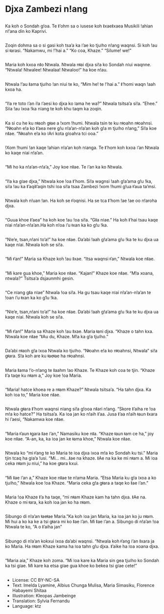 # Djxa Zambezi n!ang

##
Ka koh o Sondah g!oa. Te ǁ’ohm sa o ǀusese koh ǁxaeǁxaea Musikili !ahian n!’ana din ko Kaprivi.

##
Zoqin dohma sa o si gasi koh tsa’a ka ǀ’ae ko tjuǀho n!ang waqnsi. Si koh !au si ǂarasi. “Nakamwu, mi !’hai a.” “Ko coa, Khaze.” “Silume! we!”

##
Maria koh kxoa nǁo Ntwala. Ntwala nǂai djxa si!a ko Sondah nǀui waqnne. “Ntwala! Ntwalee! Ntwalaa! Ntwaloo!” ha koe n!au.

##
Ntwala !’au ǁama tjuǀho !an nǀui te ko, “Mim he! te !’hai a.” ǁ‘homi waqn !aah kxoa ha.

##
“I!a re toto ǀ’an i!a ǀ’aesi ko djxa ko ǀama he wa?” Ntwala tsitsa’a si!a. “Ehee.” Siǀa !au ǀxoa !ka nǀang te koh khu taqm ka zoqin.

##
Ka si cu he ku nǂaoh gǂae a !xom !humi. Ntwala tsin te ku nǂoahn nǂoahnsi. “Nǂoahn e!a ko ǁ’aea nere g!u n!a’an-n!a’an koh g!a m tjuǀho n!ang,” Si!a koe nǁae. “Nǂoahn e!a ko ǀAri kota gǀoahra tci ooa.”

##
!Xom !humi !an kaqe !ahian n!a’an koh nǀanga. Te ǁ’hom koh kxoa ǀ’an Ntwala ko kaqe nǀai n!a’an.

##
“Mi ho ka n!a’an-n!a’a,” Joy koe nǁae. Te ǀ’an ka ko Ntwala.

##
“I!a ka gǀae djxa,” Ntwala koe !oa ǁ’hom. Si!a wagnsi !aah g!a’ama g!u !ka, si!a !au ka ǁ’aqiǁ’aqin tshi ǀoa si!a tsaa Zambezi !xom !humi g!ua ǂ’aua ta’msi.

##
Ntwala koh n!uan !an. Ha koh se ǂ’oqnisi. Ha se tca ǁ’hom !ae !ae oo n!aroha djxa. 

##
“Guua khoe ǁ’aea” ha koh koe !au !oa si!a. “Gǁa nǀae.” Ha koh ǁ’hai tsau kaqe nǀai n!a’an-n!a’an.Ha koh n!oa ǀ’u ǂxan ka ko g!u !ka.

##
“Nǀe’e, tsan,n!ani to’a!” ha koe nǁae. Da’abi !aah g!a’ama g!u !ka te ku djxa ua kaqe nǀai. Ntwala koh se si!a.

##
“Mi ǂ’an!” Maria sa Khaze koh !au ǁxae. “Itsa waqnsi ǂ’an,” Ntwala koe nǁae.

##
“Mi kare gua khoe,” Maria koe nǁae. “Kajan!” Khaze koe nǁae. “M!a xoana, ntwala?” Tsitsa’a dsjaunmhi gesin.

##
“Ce nǀang gǁa nǀae” Ntwala !oa si!a. Ha gu tsau kaqe nǀai n!a’an-n!a’an te !oan ǀ’u ǂxan ka ko g1u !ka.

##
“Nǀe’e, tsan,n!ani to’a!” ha koe nǁae. Da’abi !aah g!a’ama g!u !ka te ku djxa ua kaqe nǀai. Ntwala koh se si!a.

##
“Mi ǂ’an!” Maria sa Khaze koh !au ǁxae. Maria ǂani djxa. “Khaze o tahn kxa. Ntwala koe nǁae “ǁAu du, Khaze. M!a ka g!a tjuǀho.”

##
Da’abi nǂaoh g!a ǀxoa Ntwala ko tjuǀho. “Nǂoahn e!a ko nǂoahnsi, Ntwala” si!a gǂara. S!a koh are ku ǂaeǂae ha nǂoahnsi.

##
Maria ǁama !’o-n!ang te ǁaahm !ao Khaze. Te Khaze koh coa te tjin. “Khaze ǁ’a taqe ku nǂam a,” Joy koe !oa Maria.

##
“Maria! hatce khoea re a nǂam Khaze?” Ntwala tsitsa’a. “Ha tahn djxa. Ka koh ǀoa to,” Maria koe nǁae.

##
Ntwala gǂara ǁ’hom waqnsi nǀang si!a g!ooa nǁari n!ang. “Skore ǁ’aiha re !oa m!a ko hatce?” Ha tsitsa’a. Ka ǀoa jan ko n!aih ǁ’aa. Jusa ǁ’aa n!aih ǂaun ǁxara hi ǀ’aesi, “Nakamwa koe nǁae.

##
“Maria ǂ’aun ǂgara ǁae ǀ’an,” Namasiku koe nǁa. “Khaze ǂaun ǂam ce ha,” joy koe nǁae. “A-an, ka, ka ǀoa jan ke ǂama khoe,” Ntwala koe nǁae. 

##
Ntwala ko “mi ǂ’ang te ko Maria te ǀoa djxa ǀxoa m!a ko Sondah ku tsi.” Maria tjin tcaq ha gǀa’a !usi. “Mi… mi…ǁae na khaze. ǁAe na ka ke mi nǂam a. Mi ǀoa ceka nǂam ju nǀui,” ha koe gǂara kxui. 

##
“Mi ǁae ǀ’an a,” Khaze koe nǁae te n!ama Maria. “Etsa Maria ku g!a ǀxoa a ko tjuǀho,” Ntwala koe !oa Khaze. “Maria ceka g!a gǂara a taqe ko ǁae ǀ’an.”

##
Maria !oa Khaze ǁ’a ha taqe, “mi nǂam Khaze kam ha tahn djxa. ǁAe na. Khaze o mi ǂara, ka koh ǀoa jan ko ha nǂam.

##
Sibungo di n!a’an ǂaeǂae Maria.”Ka koh ǀoa jan Maria, ka ǀoa jan ko ju nǂam. Mi hui a ko ka ke a tsi gǂara mi ko ǁae ǀ’an. Mi ǁae ǀ’an a. Sibungo di n!a’an !oa Ntwala te ko, “A o ǁ’aiha jan”

##
Sibungo di n!a’an kokxui ǀxoa da’abi waqnsi. “Ntwala koh ǂ’ang ǀ’an ǁxara ja ko Maria. Ha nǂam Khaze kama ha ǀoa tahn g!u djxa. ǁ’aike ha ǀoa xoana djxa. 

##
“Maria aia,” Khaze koh zoma. “Mi ǀoa kare ka Maria sin gea tjuǀho ko Sondah ka tsi gǀae. Mi kare ka etsa gǀae gua khoe ko bekea tsi gǀae cete!”

##
* License: CC BY-NC-SA
* Text: Imelda Lyamine, Albius Chunga Mulisa, Maria Simasiku, Florence Habayemi Shitaa
* Illustration: Kleopas Jambeinge
* Translation: Sylvia Fernandu
* Language: ktz
